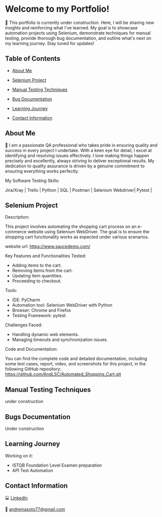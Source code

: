 
# Welcome to my Portfolio!

🔨 This portfolio is currently under construction. Here, I will be sharing new insights and reinforcing what I've learned. My goal is to showcase automation projects using Selenium, demonstrate techniques for manual testing, provide thorough bug documentation, and outline what's next on my learning journey. Stay tuned for updates!



## Table of Contents

- [About Me](#about-me) 

- [Selenium Project](#selenium-project)

- [Manual Testing Techniques](#manual-testing-techniques)

- [Bug Documentation](#bug-documentation)

- [Learning Journey](#learning-journey)

- [Contact Information](#contact-information)

    
  
## About Me 

👩 I am a passionate QA professional who takes pride in ensuring quality and success in every project I undertake. With a keen eye for detail, I excel at identifying and resolving issues effectively. I love making things happen precisely and excellently, always striving to deliver exceptional results. My dedication to quality assurance is driven by a genuine commitment to ensuring everything works perfectly.

My Software Testing Skills:

Jira/Xray | Trello | Python | SQL | Postman | Selenium Webdriver| Pytest |
## Selenium Project

Description: 

This project involves automating the shopping cart process on an e-commerce website using Selenium WebDriver. The goal is to ensure the shopping cart functionality works as expected under various scenarios.

website url: https://www.saucedemo.com/

Key Features and Functionalities Tested:

- Adding items to the cart.
- Removing items from the cart.
- Updating item quantities.
- Proceeding to checkout.

Tools:
- IDE: PyCharm
- Automation tool: Selenium WebDriver with Python
- Browser: Chrome and Firefox
- Testing Framework: pytest

Challenges Faced:

- Handling dynamic web elements.
- Managing timeouts and synchronization issues.

Code and Documentation:

You can find the complete code and detailed documentation, including some test cases, report, video, and screenshots for this project, in the following GitHub repository:
https://github.com/AndLSC/Automated_Shopping_Cart.git




## Manual Testing Techniques

under construction
## Bugs Documentation

Under construction
## Learning Journey

Working on it: 
- ISTQB Foundation Level Examen preparation
- API Test Automation
  
## Contact Information


💻 [LinkedIn](https://www.linkedin.com/in/andreinasoto/)

📧 andreinasoto77@gmail.com

